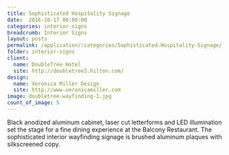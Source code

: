 ```yaml
---
title: Sophisticated Hospitality Signage
date:  2016-10-17 00:00:00
categories: interior-signs
breadcrumb: Interior Signs
layout: posts
permalink: /application/:categories/Sophisticated-Hospitality-Signage/
folder: interior-signs
client:
  name: DoubleTree Hotel
  site: http://doubletree3.hilton.com/
design:
  name: Veronica Miller Design
  site: http://www.veronicamiller.com 
image: doubletree-wayfinding-1.jpg
count_of_image: 5
---
```


<div class="col-xs-12 col-sm-12 col-md-12 col-lg-12">
  <div class="fotorama application-item__slider" data-nav="thumbs" data-thumbheight="109" border-width="3" data-maxheight="500">
    <a {{ href | img : "fotorama/doubletree-wayfinding-1.jpg" }}></a>
    <a {{ href | img : "fotorama/doubletree-wayfinding-2.jpg" }}></a>
    <a {{ href | img : "fotorama/doubletree-wayfinding-3.jpg" }}></a>
    <a {{ href | img : "fotorama/doubletree-wayfinding-4.jpg" }}></a>
    <a {{ href | img : "fotorama/doubletree-wayfinding-5.jpg" }}></a>
  </div>
  <div class="visible-xs application-item__icon-slider">
    <i class="icon-swipe"></i>
  </div>
<p class="application-item__content application-item__content--bottom">
    Black anodized aluminum cabinet, laser cut letterforms and LED illumination set the stage for a fine dining experience at the Balcony Restaurant. The sophisticated interior wayfinding signage is brushed aluminum plaques with silkscreened copy.
  </p>
</div>
